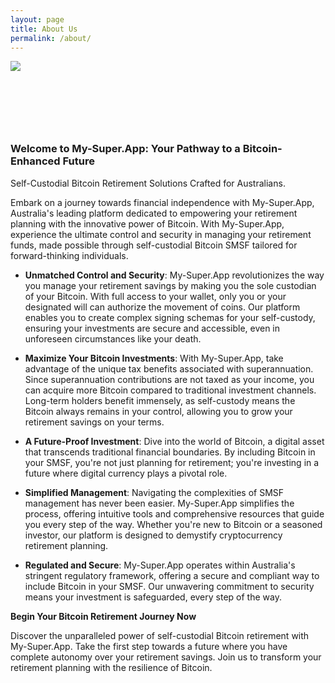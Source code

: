 ```yaml
---
layout: page
title: About Us
permalink: /about/
---
```

<img src="{{site.baseurl}}/images/aboutus2.png" style="border-radius: 0px;min-height: 107px;object-fit: cover;overflow: hidden;"/>


### Welcome to My-Super.App: Your Pathway to a Bitcoin-Enhanced Future

Self-Custodial Bitcoin Retirement Solutions Crafted for Australians.

Embark on a journey towards financial independence with My-Super.App, Australia's leading platform dedicated to empowering your retirement planning with the innovative power of Bitcoin. With My-Super.App, experience the ultimate control and security in managing your retirement funds, made possible through self-custodial Bitcoin SMSF tailored for forward-thinking individuals.

- **Unmatched Control and Security**: My-Super.App revolutionizes the way you manage your retirement savings by making you the sole custodian of your Bitcoin. With full access to your wallet, only you or your designated will can authorize the movement of coins. Our platform enables you to create complex signing schemas for your self-custody, ensuring your investments are secure and accessible, even in unforeseen circumstances like your death.

- **Maximize Your Bitcoin Investments**: With My-Super.App, take advantage of the unique tax benefits associated with superannuation. Since superannuation contributions are not taxed as your income, you can acquire more Bitcoin compared to traditional investment channels. Long-term holders benefit immensely, as self-custody means the Bitcoin always remains in your control, allowing you to grow your retirement savings on your terms.

- **A Future-Proof Investment**: Dive into the world of Bitcoin, a digital asset that transcends traditional financial boundaries. By including Bitcoin in your SMSF, you're not just planning for retirement; you're investing in a future where digital currency plays a pivotal role.

- **Simplified Management**: Navigating the complexities of SMSF management has never been easier. My-Super.App simplifies the process, offering intuitive tools and comprehensive resources that guide you every step of the way. Whether you're new to Bitcoin or a seasoned investor, our platform is designed to demystify cryptocurrency retirement planning.

- **Regulated and Secure**: My-Super.App operates within Australia's stringent regulatory framework, offering a secure and compliant way to include Bitcoin in your SMSF. Our unwavering commitment to security means your investment is safeguarded, every step of the way.

**Begin Your Bitcoin Retirement Journey Now**

Discover the unparalleled power of self-custodial Bitcoin retirement with My-Super.App. Take the first step towards a future where you have complete autonomy over your retirement savings. Join us to transform your retirement planning with the resilience of Bitcoin.
